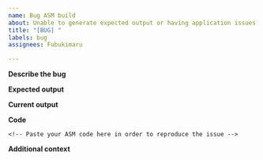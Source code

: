 ```yaml
---
name: Bug ASM build
about: Unable to generate expected output or having application issues
title: "[BUG] "
labels: bug
assignees: Fubukimaru

---
```


<!--
NOTE: Before posting the bug report, ensure:
- You're using the latest version of asMSX.
- Your code syntax is valid and accepted as Documentation states.
-->

**Describe the bug**
<!-- A clear and concise description of what the bug is. -->

**Expected output**
<!-- A clear and concise description of what you expected to happen. -->

**Current output**
<!-- The current output or error displayed -->

**Code**
```assembly
<!-- Paste your ASM code here in order to reproduce the issue -->
```

**Additional context**
<!-- Add any other context about the problem here. -->
